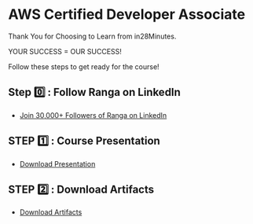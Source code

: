 # AWS Certified Developer Associate

Thank You for Choosing to Learn from in28Minutes.

YOUR SUCCESS = OUR SUCCESS!

Follow these steps to get ready for the course!

## Step 0️⃣ : Follow Ranga on LinkedIn

- [Join 30,000+ Followers of Ranga on LinkedIn](https://links.in28minutes.com/lin)


## STEP 1️⃣ : Course Presentation

- [Download Presentation](https://github.com/in28minutes/course-material/raw/main/03-aws-certified-developer-associate/AWSCertifiedDeveloperAssociate-Presentation.pdf)

## STEP 2️⃣ : Download Artifacts

- [Download Artifacts](https://github.com/in28minutes/course-material/raw/main/03-aws-certified-developer-associate/course-downloads.zip)
